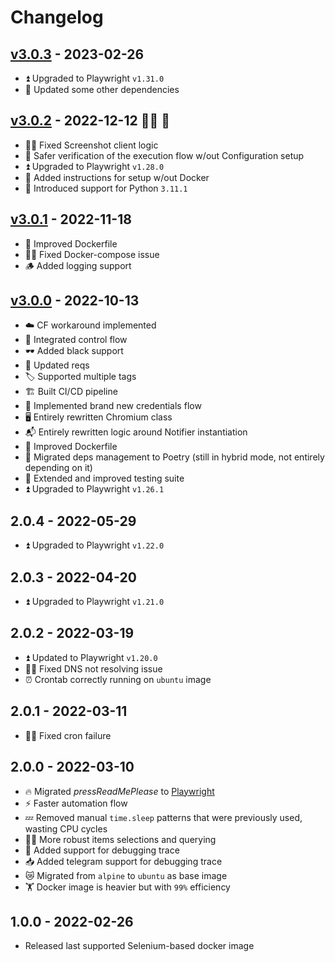 # Changelog

## [v3.0.3] - 2023-02-26

- ⏫ Upgraded to Playwright `v1.31.0`
- 🧹 Updated some other dependencies

## [v3.0.2] - 2022-12-12 🎅🏻 🎄

- 👨‍🔧 Fixed Screenshot client logic
- 🥽 Safer verification of the execution flow w/out Configuration setup
- ⏫ Upgraded to Playwright `v1.28.0`
- 📖 Added instructions for setup w/out Docker
- 🐍 Introduced support for Python `3.11.1`

## [v3.0.1] - 2022-11-18

- 🐳 Improved Dockerfile
- 👨‍🔧 Fixed Docker-compose issue
- 🪵 Added logging support

## [v3.0.0] - 2022-10-13

- ☁️ CF workaround implemented
- 🛂 Integrated control flow
- 🕶 Added black support
- 📖 Updated reqs
- 🏷 Supported multiple tags
- 🏗 Built CI/CD pipeline
- 🪪 Implemented brand new credentials flow
- 🖥 Entirely rewritten Chromium class
- 📬 Entirely rewritten logic around Notifier instantiation
- 🐳 Improved Dockerfile
- 🔖 Migrated deps management to Poetry (still in hybrid mode, not entirely depending on it)
- 🧪 Extended and improved testing suite
- ⏫ Upgraded to Playwright `v1.26.1`

## 2.0.4 - 2022-05-29

- ⏫ Upgraded to Playwright `v1.22.0`

## 2.0.3 - 2022-04-20

- ⏫ Upgraded to Playwright `v1.21.0`

## 2.0.2 - 2022-03-19

- ⏫ Updated to Playwright `v1.20.0`
- 👨‍🔧 Fixed DNS not resolving issue
- ⏰ Crontab correctly running on `ubuntu` image

## 2.0.1 - 2022-03-11

- 👨‍🔧 Fixed cron failure

## 2.0.0 - 2022-03-10

- 🔥 Migrated _pressReadMePlease_ to [Playwright](https://playwright.dev)
- ⚡️ Faster automation flow
- 💤 Removed manual `time.sleep` patterns that were previously used, wasting CPU cycles
- 💪🏻 More robust items selections and querying
- 🐞 Added support for debugging trace
- 📥 Added telegram support for debugging trace
- 😿 Migrated from `alpine` to `ubuntu` as base image
- 🏋️‍ Docker image is heavier but with `99%` efficiency

## 1.0.0 - 2022-02-26

- Released last supported Selenium-based docker image

[v3.0.3]: https://github.com/tatoalo/pressReadMePlease/releases/tag/v3.0.3
[v3.0.2]: https://github.com/tatoalo/pressReadMePlease/releases/tag/v3.0.2
[v3.0.1]: https://github.com/tatoalo/pressReadMePlease/releases/tag/v3.0.1
[v3.0.0]: https://github.com/tatoalo/pressReadMePlease/releases/tag/v3.0.0
